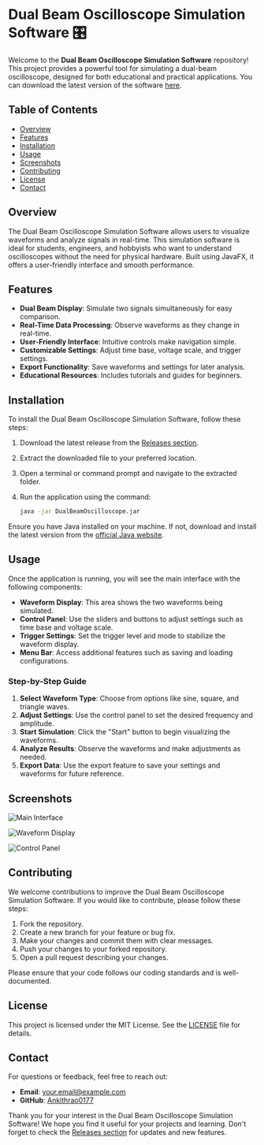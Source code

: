 # Dual Beam Oscilloscope Simulation Software 🎛️

Welcome to the **Dual Beam Oscilloscope Simulation Software** repository! This project provides a powerful tool for simulating a dual-beam oscilloscope, designed for both educational and practical applications. You can download the latest version of the software [here](https://github.com/Ankithrao0177/Dual_Beam_Oscilloscope_Simulation_Software/releases).

## Table of Contents

- [Overview](#overview)
- [Features](#features)
- [Installation](#installation)
- [Usage](#usage)
- [Screenshots](#screenshots)
- [Contributing](#contributing)
- [License](#license)
- [Contact](#contact)

## Overview

The Dual Beam Oscilloscope Simulation Software allows users to visualize waveforms and analyze signals in real-time. This simulation software is ideal for students, engineers, and hobbyists who want to understand oscilloscopes without the need for physical hardware. Built using JavaFX, it offers a user-friendly interface and smooth performance.

## Features

- **Dual Beam Display**: Simulate two signals simultaneously for easy comparison.
- **Real-Time Data Processing**: Observe waveforms as they change in real-time.
- **User-Friendly Interface**: Intuitive controls make navigation simple.
- **Customizable Settings**: Adjust time base, voltage scale, and trigger settings.
- **Export Functionality**: Save waveforms and settings for later analysis.
- **Educational Resources**: Includes tutorials and guides for beginners.

## Installation

To install the Dual Beam Oscilloscope Simulation Software, follow these steps:

1. Download the latest release from the [Releases section](https://github.com/Ankithrao0177/Dual_Beam_Oscilloscope_Simulation_Software/releases).
2. Extract the downloaded file to your preferred location.
3. Open a terminal or command prompt and navigate to the extracted folder.
4. Run the application using the command:

   ```bash
   java -jar DualBeamOscilloscope.jar
   ```

Ensure you have Java installed on your machine. If not, download and install the latest version from the [official Java website](https://www.oracle.com/java/technologies/javase-jdk11-downloads.html).

## Usage

Once the application is running, you will see the main interface with the following components:

- **Waveform Display**: This area shows the two waveforms being simulated.
- **Control Panel**: Use the sliders and buttons to adjust settings such as time base and voltage scale.
- **Trigger Settings**: Set the trigger level and mode to stabilize the waveform display.
- **Menu Bar**: Access additional features such as saving and loading configurations.

### Step-by-Step Guide

1. **Select Waveform Type**: Choose from options like sine, square, and triangle waves.
2. **Adjust Settings**: Use the control panel to set the desired frequency and amplitude.
3. **Start Simulation**: Click the "Start" button to begin visualizing the waveforms.
4. **Analyze Results**: Observe the waveforms and make adjustments as needed.
5. **Export Data**: Use the export feature to save your settings and waveforms for future reference.

## Screenshots

![Main Interface](https://via.placeholder.com/800x400.png?text=Main+Interface)

![Waveform Display](https://via.placeholder.com/800x400.png?text=Waveform+Display)

![Control Panel](https://via.placeholder.com/800x400.png?text=Control+Panel)

## Contributing

We welcome contributions to improve the Dual Beam Oscilloscope Simulation Software. If you would like to contribute, please follow these steps:

1. Fork the repository.
2. Create a new branch for your feature or bug fix.
3. Make your changes and commit them with clear messages.
4. Push your changes to your forked repository.
5. Open a pull request describing your changes.

Please ensure that your code follows our coding standards and is well-documented.

## License

This project is licensed under the MIT License. See the [LICENSE](LICENSE) file for details.

## Contact

For questions or feedback, feel free to reach out:

- **Email**: your.email@example.com
- **GitHub**: [Ankithrao0177](https://github.com/Ankithrao0177)

Thank you for your interest in the Dual Beam Oscilloscope Simulation Software! We hope you find it useful for your projects and learning. Don't forget to check the [Releases section](https://github.com/Ankithrao0177/Dual_Beam_Oscilloscope_Simulation_Software/releases) for updates and new features.